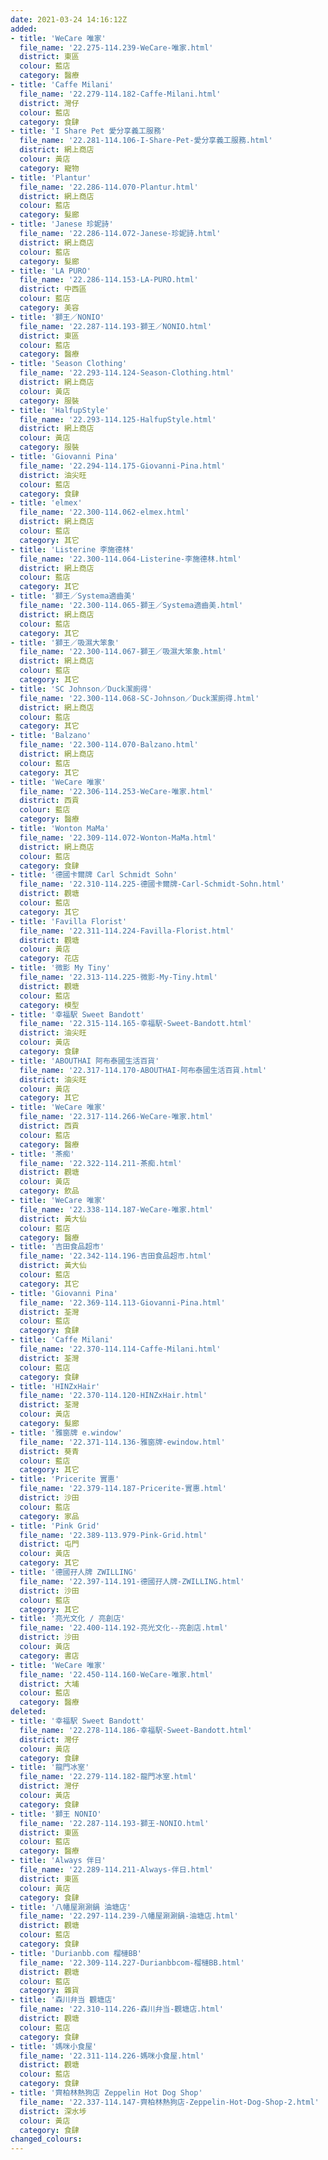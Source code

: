 ```yaml
---
date: 2021-03-24 14:16:12Z
added:
- title: 'WeCare 唯家'
  file_name: '22.275-114.239-WeCare-唯家.html'
  district: 東區
  colour: 藍店
  category: 醫療
- title: 'Caffe Milani'
  file_name: '22.279-114.182-Caffe-Milani.html'
  district: 灣仔
  colour: 藍店
  category: 食肆
- title: 'I Share Pet 愛分享義工服務'
  file_name: '22.281-114.106-I-Share-Pet-愛分享義工服務.html'
  district: 網上商店
  colour: 黃店
  category: 寵物
- title: 'Plantur'
  file_name: '22.286-114.070-Plantur.html'
  district: 網上商店
  colour: 藍店
  category: 髮廊
- title: 'Janese 珍妮詩'
  file_name: '22.286-114.072-Janese-珍妮詩.html'
  district: 網上商店
  colour: 藍店
  category: 髮廊
- title: 'LA PURO'
  file_name: '22.286-114.153-LA-PURO.html'
  district: 中西區
  colour: 藍店
  category: 美容
- title: '獅王／NONIO'
  file_name: '22.287-114.193-獅王／NONIO.html'
  district: 東區
  colour: 藍店
  category: 醫療
- title: 'Season Clothing'
  file_name: '22.293-114.124-Season-Clothing.html'
  district: 網上商店
  colour: 黃店
  category: 服裝
- title: 'HalfupStyle'
  file_name: '22.293-114.125-HalfupStyle.html'
  district: 網上商店
  colour: 黃店
  category: 服裝
- title: 'Giovanni Pina'
  file_name: '22.294-114.175-Giovanni-Pina.html'
  district: 油尖旺
  colour: 藍店
  category: 食肆
- title: 'elmex'
  file_name: '22.300-114.062-elmex.html'
  district: 網上商店
  colour: 藍店
  category: 其它
- title: 'Listerine 李施德林'
  file_name: '22.300-114.064-Listerine-李施德林.html'
  district: 網上商店
  colour: 藍店
  category: 其它
- title: '獅王／Systema適齒美'
  file_name: '22.300-114.065-獅王／Systema適齒美.html'
  district: 網上商店
  colour: 藍店
  category: 其它
- title: '獅王／吸濕大笨象'
  file_name: '22.300-114.067-獅王／吸濕大笨象.html'
  district: 網上商店
  colour: 藍店
  category: 其它
- title: 'SC Johnson／Duck潔廁得'
  file_name: '22.300-114.068-SC-Johnson／Duck潔廁得.html'
  district: 網上商店
  colour: 藍店
  category: 其它
- title: 'Balzano'
  file_name: '22.300-114.070-Balzano.html'
  district: 網上商店
  colour: 藍店
  category: 其它
- title: 'WeCare 唯家'
  file_name: '22.306-114.253-WeCare-唯家.html'
  district: 西貢
  colour: 藍店
  category: 醫療
- title: 'Wonton MaMa'
  file_name: '22.309-114.072-Wonton-MaMa.html'
  district: 網上商店
  colour: 藍店
  category: 食肆
- title: '德國卡爾牌 Carl Schmidt Sohn'
  file_name: '22.310-114.225-德國卡爾牌-Carl-Schmidt-Sohn.html'
  district: 觀塘
  colour: 藍店
  category: 其它
- title: 'Favilla Florist'
  file_name: '22.311-114.224-Favilla-Florist.html'
  district: 觀塘
  colour: 黃店
  category: 花店
- title: '微影 My Tiny'
  file_name: '22.313-114.225-微影-My-Tiny.html'
  district: 觀塘
  colour: 藍店
  category: 模型
- title: '幸福駅 Sweet Bandott'
  file_name: '22.315-114.165-幸福駅-Sweet-Bandott.html'
  district: 油尖旺
  colour: 黃店
  category: 食肆
- title: 'ABOUTHAI 阿布泰國生活百貨'
  file_name: '22.317-114.170-ABOUTHAI-阿布泰國生活百貨.html'
  district: 油尖旺
  colour: 黃店
  category: 其它
- title: 'WeCare 唯家'
  file_name: '22.317-114.266-WeCare-唯家.html'
  district: 西貢
  colour: 藍店
  category: 醫療
- title: '茶痴'
  file_name: '22.322-114.211-茶痴.html'
  district: 觀塘
  colour: 黃店
  category: 飲品
- title: 'WeCare 唯家'
  file_name: '22.338-114.187-WeCare-唯家.html'
  district: 黃大仙
  colour: 藍店
  category: 醫療
- title: '吉田食品超市'
  file_name: '22.342-114.196-吉田食品超市.html'
  district: 黃大仙
  colour: 藍店
  category: 其它
- title: 'Giovanni Pina'
  file_name: '22.369-114.113-Giovanni-Pina.html'
  district: 荃灣
  colour: 藍店
  category: 食肆
- title: 'Caffe Milani'
  file_name: '22.370-114.114-Caffe-Milani.html'
  district: 荃灣
  colour: 藍店
  category: 食肆
- title: 'HINZxHair'
  file_name: '22.370-114.120-HINZxHair.html'
  district: 荃灣
  colour: 黃店
  category: 髮廊
- title: '雅窗牌 e.window'
  file_name: '22.371-114.136-雅窗牌-ewindow.html'
  district: 葵青
  colour: 藍店
  category: 其它
- title: 'Pricerite 實惠'
  file_name: '22.379-114.187-Pricerite-實惠.html'
  district: 沙田
  colour: 藍店
  category: 家品
- title: 'Pink Grid'
  file_name: '22.389-113.979-Pink-Grid.html'
  district: 屯門
  colour: 黃店
  category: 其它
- title: '德國孖人牌 ZWILLING'
  file_name: '22.397-114.191-德國孖人牌-ZWILLING.html'
  district: 沙田
  colour: 藍店
  category: 其它
- title: '亮光文化 / 亮創店'
  file_name: '22.400-114.192-亮光文化--亮創店.html'
  district: 沙田
  colour: 黃店
  category: 書店
- title: 'WeCare 唯家'
  file_name: '22.450-114.160-WeCare-唯家.html'
  district: 大埔
  colour: 藍店
  category: 醫療
deleted:
- title: '幸福駅 Sweet Bandott'
  file_name: '22.278-114.186-幸福駅-Sweet-Bandott.html'
  district: 灣仔
  colour: 黃店
  category: 食肆
- title: '龍門冰室'
  file_name: '22.279-114.182-龍門冰室.html'
  district: 灣仔
  colour: 黃店
  category: 食肆
- title: '獅王 NONIO'
  file_name: '22.287-114.193-獅王-NONIO.html'
  district: 東區
  colour: 藍店
  category: 醫療
- title: 'Always 伴日'
  file_name: '22.289-114.211-Always-伴日.html'
  district: 東區
  colour: 黃店
  category: 食肆
- title: '八幡屋涮涮鍋 油塘店'
  file_name: '22.297-114.239-八幡屋涮涮鍋-油塘店.html'
  district: 觀塘
  colour: 藍店
  category: 食肆
- title: 'Durianbb.com 榴槤BB'
  file_name: '22.309-114.227-Durianbbcom-榴槤BB.html'
  district: 觀塘
  colour: 藍店
  category: 雜貨
- title: '森川弁当 觀塘店'
  file_name: '22.310-114.226-森川弁当-觀塘店.html'
  district: 觀塘
  colour: 藍店
  category: 食肆
- title: '媽咪小食屋'
  file_name: '22.311-114.226-媽咪小食屋.html'
  district: 觀塘
  colour: 藍店
  category: 食肆
- title: '齊柏林熱狗店 Zeppelin Hot Dog Shop'
  file_name: '22.337-114.147-齊柏林熱狗店-Zeppelin-Hot-Dog-Shop-2.html'
  district: 深水埗
  colour: 黃店
  category: 食肆
changed_colours:
---
```

